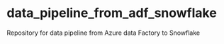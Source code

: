# data_pipeline_from_adf_snowflake
Repository for data pipeline from Azure data Factory to Snowflake
